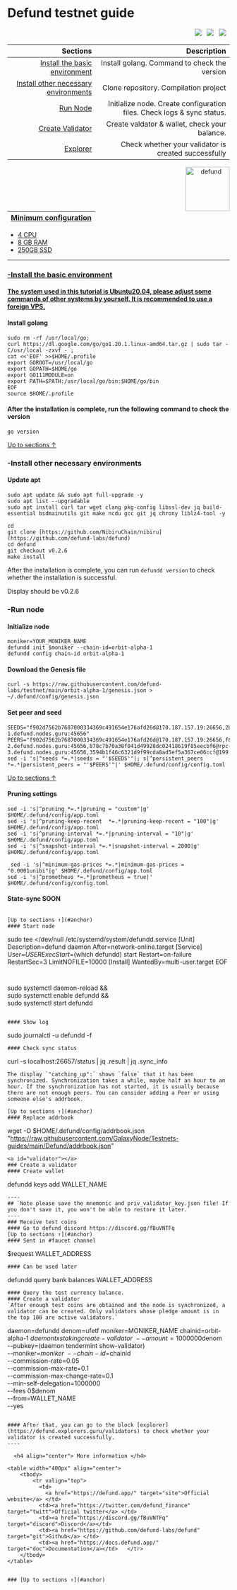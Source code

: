 <a id="anchor"></a>
# Defund testnet guide



<p align="right">
  <a href="https://discord.gg/fBuVNTFq"><img src="https://img.shields.io/badge/Discord-7289DA?style=for-the-badge&logo=discord&logoColor=white" /></a> &nbsp;
  <a href="https://twitter.com/defund_finance"><img src="https://img.shields.io/badge/Twitter-1DA1F2?style=for-the-badge&logo=twitter&logoColor=white" /></a> &nbsp;
  <a href="https://medium.com/defund-finance"><img src="https://img.shields.io/badge/Medium-12100E?style=for-the-badge&logo=medium&logoColor=white" /></a> &nbsp;
</p>

|Sections|Description|
|-----------------------:|------------------------------------------:|
| [Install the basic environment](#go) | Install golang. Command to check the version|
| [Install other necessary environments](#necessary) | Clone repository. Compilation project |
| [Run Node](#run) |  Initialize node. Create configuration files. Check logs & sync status. |
| [Create Validator](#validator) |  Create valdator & wallet, check your balance. |
| <a href="https://defund.explorers.guru/validators" target="_explorer">Explorer</a> |  Check whether your validator is created successfully |


 <p align="center"><a href="https://docs.defund.app/"><img align="right"width="100px"alt="defund" src="https://i.ibb.co/WD77JvY/Z62v-C92-400x400.jpg"></p</a>

| Minimum configuration                                                                                |
|------------------------------------------------------------------------------------------------------|
- 4 CPU                                                                                                
- 8 GB RAM
- 250GB SSD                                                                                            

--- 
### -Install the basic environment
#### The system used in this tutorial is Ubuntu20.04, please adjust some commands of other systems by yourself. It is recommended to use a foreign VPS.
<a id="go"></a>
#### Install golang
```
sudo rm -rf /usr/local/go;
curl https://dl.google.com/go/go1.20.1.linux-amd64.tar.gz | sudo tar -C/usr/local -zxvf - ;
cat <<'EOF' >>$HOME/.profile
export GOROOT=/usr/local/go
export GOPATH=$HOME/go
export GO111MODULE=on
export PATH=$PATH:/usr/local/go/bin:$HOME/go/bin
EOF
source $HOME/.profile
```
#### After the installation is complete, run the following command to check the version

```
go version
```
<a id="necessary"></a>
[Up to sections ↑](#anchor)
### -Install other necessary environments

#### Update apt
```
sudo apt update && sudo apt full-upgrade -y
sudo apt list --upgradable
sudo apt install curl tar wget clang pkg-config libssl-dev jq build-essential bsdmainutils git make ncdu gcc git jq chrony liblz4-tool -y
```

```
cd
git clone [https://github.com/NibiruChain/nibiru](https://github.com/defund-labs/defund)
cd defund
git checkout v0.2.6
make install
```
After the installation is complete, you can run `defundd version` to check whether the installation is successful.

Display should be v0.2.6
<a id="run"></a>
### -Run node

#### Initialize node

```
moniker=YOUR_MONIKER_NAME
defundd init $moniker --chain-id=orbit-alpha-1
defundd config chain-id orbit-alpha-1
```

#### Download the Genesis file

```
curl -s https://raw.githubusercontent.com/defund-labs/testnet/main/orbit-alpha-1/genesis.json > ~/.defund/config/genesis.json
```

#### Set peer and seed

```
SEEDS="f902d7562b7687000334369c491654e176afd26d@170.187.157.19:26656,2b76e96658f5e5a5130bc96d63f016073579b72d@rpc-1.defund.nodes.guru:45656"
PEERS="f902d7562b7687000334369c491654e176afd26d@170.187.157.19:26656,f8093378e2e5e8fc313f9285e96e70a11e4b58d5@rpc-2.defund.nodes.guru:45656,878c7b70a38f041d49928dc02418619f85eecbf6@rpc-3.defund.nodes.guru:45656,3594b1f46c6321d9f99cda8ad5ef5a367ce06ccf@199.247.16.116:26656"
sed -i 's|^seeds *=.*|seeds = "'$SEEDS'"|; s|^persistent_peers *=.*|persistent_peers = "'$PEERS'"|' $HOME/.defund/config/config.toml
```
[Up to sections ↑](#anchor)

#### Pruning settings
```
sed -i 's|^pruning *=.*|pruning = "custom"|g' $HOME/.defund/config/app.toml
sed -i 's|^pruning-keep-recent  *=.*|pruning-keep-recent = "100"|g' $HOME/.defund/config/app.toml
sed -i 's|^pruning-interval *=.*|pruning-interval = "10"|g' $HOME/.defund/config/app.toml
sed -i 's|^snapshot-interval *=.*|snapshot-interval = 2000|g' $HOME/.defund/config/app.toml
  
 sed -i 's|^minimum-gas-prices *=.*|minimum-gas-prices = "0.0001unibi"|g' $HOME/.defund/config/app.toml
sed -i 's|^prometheus *=.*|prometheus = true|' $HOME/.defund/config/config.toml
```
#### State-sync SOON
```
  
[Up to sections ↑](#anchor)
#### Start node 
```
sudo tee <<EOF >/dev/null /etc/systemd/system/defundd.service
[Unit]
Description=defund daemon
After=network-online.target
[Service]
User=$USER
ExecStart=$(which defundd) start
Restart=on-failure
RestartSec=3
LimitNOFILE=10000
[Install]
WantedBy=multi-user.target
EOF
```
  
```
sudo systemctl daemon-reload && \
sudo systemctl enable defundd && \
sudo systemctl start defundd 
```
  
#### Show log
```
sudo journalctl -u defundd -f
```
#### Check sync status
```
curl -s localhost:26657/status | jq .result | jq .sync_info
```
The display `"catching_up":` shows `false` that it has been synchronized. Synchronization takes a while, maybe half an hour to an hour. If the synchronization has not started, it is usually because there are not enough peers. You can consider adding a Peer or using someone else's addrbook.

[Up to sections ↑](#anchor)
#### Replace addrbook
```
wget -O $HOME/.defund/config/addrbook.json "https://raw.githubusercontent.com/GalaxyNode/Testnets-guides/main/Defund/addrbook.json"
```
<a id="validator"></a>
### Create a validator
#### Create wallet
```
defundd keys add WALLET_NAME
```
----
## `Note please save the mnemonic and priv_validator_key.json file! If you don't save it, you won't be able to restore it later.`
----
### Receive test coins
#### Go to defund discord https://discord.gg/fBuVNTFq
[Up to sections ↑](#anchor)
#### Sent in #faucet channel
```
$request WALLET_ADDRESS
```
#### Can be used later
```
defundd query bank balances WALLET_ADDRESS
```
#### Query the test currency balance.
#### Create a validator
`After enough test coins are obtained and the node is synchronized, a validator can be created. Only validators whose pledge amount is in the top 100 are active validators.`
```
daemon=defundd
denom=ufetf
moniker=MONIKER_NAME
chainid=orbit-alpha-1
$daemon tx staking create-validator \
    --amount=1000000$denom \
    --pubkey=$($daemon tendermint show-validator) \
    --moniker=$moniker \
    --chain-id=$chainid \
    --commission-rate=0.05 \
    --commission-max-rate=0.1 \
    --commission-max-change-rate=0.1 \
    --min-self-delegation=1000000 \
    --fees 0$denom \
    --from=WALLET_NAME\
    --yes
```

#### After that, you can go to the block [explorer](https://defund.explorers.guru/validators) to check whether your validator is created successfully.
----

  <h4 align="center"> More information </h4>
  
<table width="400px" align="center">
    <tbody>
        <tr valign="top">
          <td>
            <a href="https://defund.app/" target="site">Official website</a> </td>
          <td><a href="https://twitter.com/defund_finance" target="twitt">Official twitter</a> </td> 
          <td><a href="https://discord.gg/fBuVNTFq" target="discord">Discord</a></td> 
          <td><a href="https://github.com/defund-labs/defund" target="git">Github</a> </td>
          <td><a href="https://docs.defund.app/" target="doc">Documentation</a></td>   </tr>
    </tbody>
</table> 


### [Up to sections ↑](#anchor)

